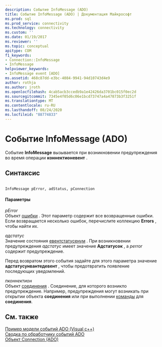 ```yaml
---
description: Событие InfoMessage (ADO)
title: Событие InfoMessage (ADO) | Документация Майкрософт
ms.prod: sql
ms.prod_service: connectivity
ms.technology: connectivity
ms.custom: ''
ms.date: 01/19/2017
ms.reviewer: ''
ms.topic: conceptual
apitype: COM
f1_keywords:
- Connection::InfoMessage
- InfoMessage
helpviewer_keywords:
- InfoMessage event [ADO]
ms.assetid: 468c87dd-e3bc-4084-9941-94d10743d4e9
author: rothja
ms.author: jroth
ms.openlocfilehash: 4cab5acb3ccedb9a1e42426da3701bc015f0ec2d
ms.sourcegitcommit: 7345e4f05d6c06e1bcd73747a4a47873b3f3251f
ms.translationtype: MT
ms.contentlocale: ru-RU
ms.lasthandoff: 08/24/2020
ms.locfileid: "88774833"
---
```

# <a name="infomessage-event-ado"></a>Событие InfoMessage (ADO)
Событие **InfoMessage** вызывается при возникновении предупреждения во время операции **коннектионевент** .  
  
## <a name="syntax"></a>Синтаксис  
  
```  
  
InfoMessage pError, adStatus, pConnection  
```  
  
#### <a name="parameters"></a>Параметры  
 *pError*  
 Объект [ошибки](./error-object.md) . Этот параметр содержит все возвращенные ошибки. Если возвращается несколько ошибок, перечислите коллекцию **Errors** , чтобы найти их.  
  
 *адстатус*  
 Значение состояния [евентстатусенум](./eventstatusenum.md) . При возникновении предупреждения *адстатус* имеет значение **Адстатусок** , а *perror* содержит предупреждение.  
  
 Перед возвратом этого события задайте для этого параметра значение **адстатусунвантедевент** , чтобы предотвратить появление последующих уведомлений.  
  
 *пконнектион*  
 Объект [соединения](./connection-object-ado.md) . Соединение, для которого возникло предупреждение. Например, предупреждения могут возникать при открытии объекта **соединения** или при выполнении [команды](./command-object-ado.md) для **соединения**.  
  
## <a name="see-also"></a>См. также  
 [Пример модели событий ADO (Visual c++)](./ado-events-model-example-vc.md)   
 [Сводка по обработчику событий ADO](../../guide/data/ado-event-handler-summary.md)   
 [Объект Connection (ADO)](./connection-object-ado.md)